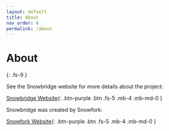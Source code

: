 ```yaml
---
layout: default
title: About
nav_order: 8
permalink: /about
---
```


# About
{: .fs-9 }

See the Snowbridge website for more details about the project:

[Snowbridge Website](https://snowbridge.snowfork.com/){: .btn-purple .btn .fs-5 .mb-4 .mb-md-0 }


Snowbridge was created by Snowfork:

[Snowfork Website](https://www.snowfork.com/){: .btn-purple .btn .fs-5 .mb-4 .mb-md-0 }